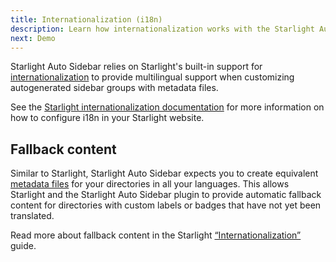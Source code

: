 ```yaml
---
title: Internationalization (i18n)
description: Learn how internationalization works with the Starlight Auto Sidebar plugin.
next: Demo
---
```


Starlight Auto Sidebar relies on Starlight's built-in support for [internationalization](https://starlight.astro.build/guides/i18n/) to provide multilingual support when customizing autogenerated sidebar groups with metadata files.

See the [Starlight internationalization documentation](https://starlight.astro.build/guides/i18n/) for more information on how to configure i18n in your Starlight website.

## Fallback content

Similar to Starlight, Starlight Auto Sidebar expects you to create equivalent [metadata files](/metadata/) for your directories in all your languages.
This allows Starlight and the Starlight Auto Sidebar plugin to provide automatic fallback content for directories with custom labels or badges that have not yet been translated.

Read more about fallback content in the Starlight [“Internationalization”](https://starlight.astro.build/guides/i18n/#fallback-content) guide.

